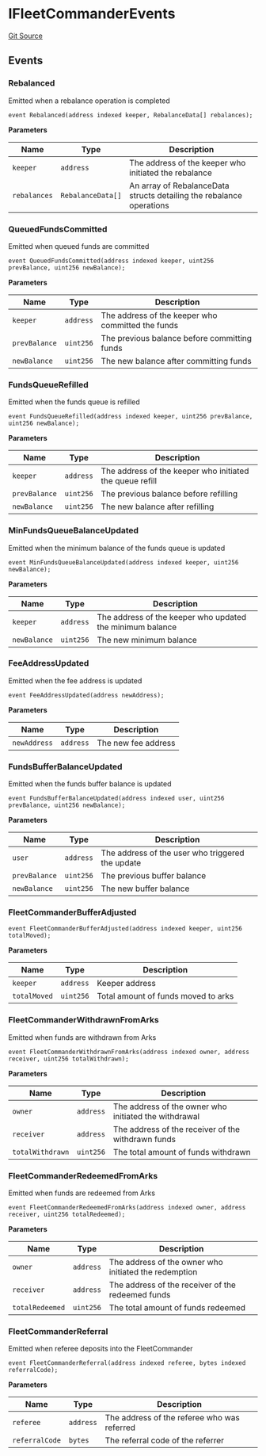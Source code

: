 # IFleetCommanderEvents
[Git Source](https://github.com/OasisDEX/summer-earn-protocol/blob/0276900cbe9b1188d82d1b9bcbb8c174e79a15a1/src/events/IFleetCommanderEvents.sol)


## Events
### Rebalanced
Emitted when a rebalance operation is completed


```solidity
event Rebalanced(address indexed keeper, RebalanceData[] rebalances);
```

**Parameters**

|Name|Type|Description|
|----|----|-----------|
|`keeper`|`address`|The address of the keeper who initiated the rebalance|
|`rebalances`|`RebalanceData[]`|An array of RebalanceData structs detailing the rebalance operations|

### QueuedFundsCommitted
Emitted when queued funds are committed


```solidity
event QueuedFundsCommitted(address indexed keeper, uint256 prevBalance, uint256 newBalance);
```

**Parameters**

|Name|Type|Description|
|----|----|-----------|
|`keeper`|`address`|The address of the keeper who committed the funds|
|`prevBalance`|`uint256`|The previous balance before committing funds|
|`newBalance`|`uint256`|The new balance after committing funds|

### FundsQueueRefilled
Emitted when the funds queue is refilled


```solidity
event FundsQueueRefilled(address indexed keeper, uint256 prevBalance, uint256 newBalance);
```

**Parameters**

|Name|Type|Description|
|----|----|-----------|
|`keeper`|`address`|The address of the keeper who initiated the queue refill|
|`prevBalance`|`uint256`|The previous balance before refilling|
|`newBalance`|`uint256`|The new balance after refilling|

### MinFundsQueueBalanceUpdated
Emitted when the minimum balance of the funds queue is updated


```solidity
event MinFundsQueueBalanceUpdated(address indexed keeper, uint256 newBalance);
```

**Parameters**

|Name|Type|Description|
|----|----|-----------|
|`keeper`|`address`|The address of the keeper who updated the minimum balance|
|`newBalance`|`uint256`|The new minimum balance|

### FeeAddressUpdated
Emitted when the fee address is updated


```solidity
event FeeAddressUpdated(address newAddress);
```

**Parameters**

|Name|Type|Description|
|----|----|-----------|
|`newAddress`|`address`|The new fee address|

### FundsBufferBalanceUpdated
Emitted when the funds buffer balance is updated


```solidity
event FundsBufferBalanceUpdated(address indexed user, uint256 prevBalance, uint256 newBalance);
```

**Parameters**

|Name|Type|Description|
|----|----|-----------|
|`user`|`address`|The address of the user who triggered the update|
|`prevBalance`|`uint256`|The previous buffer balance|
|`newBalance`|`uint256`|The new buffer balance|

### FleetCommanderBufferAdjusted

```solidity
event FleetCommanderBufferAdjusted(address indexed keeper, uint256 totalMoved);
```

**Parameters**

|Name|Type|Description|
|----|----|-----------|
|`keeper`|`address`|Keeper address|
|`totalMoved`|`uint256`|Total amount of funds moved to arks|

### FleetCommanderWithdrawnFromArks
Emitted when funds are withdrawn from Arks


```solidity
event FleetCommanderWithdrawnFromArks(address indexed owner, address receiver, uint256 totalWithdrawn);
```

**Parameters**

|Name|Type|Description|
|----|----|-----------|
|`owner`|`address`|The address of the owner who initiated the withdrawal|
|`receiver`|`address`|The address of the receiver of the withdrawn funds|
|`totalWithdrawn`|`uint256`|The total amount of funds withdrawn|

### FleetCommanderRedeemedFromArks
Emitted when funds are redeemed from Arks


```solidity
event FleetCommanderRedeemedFromArks(address indexed owner, address receiver, uint256 totalRedeemed);
```

**Parameters**

|Name|Type|Description|
|----|----|-----------|
|`owner`|`address`|The address of the owner who initiated the redemption|
|`receiver`|`address`|The address of the receiver of the redeemed funds|
|`totalRedeemed`|`uint256`|The total amount of funds redeemed|

### FleetCommanderReferral
Emitted when referee deposits into the FleetCommander


```solidity
event FleetCommanderReferral(address indexed referee, bytes indexed referralCode);
```

**Parameters**

|Name|Type|Description|
|----|----|-----------|
|`referee`|`address`|The address of the referee who was referred|
|`referralCode`|`bytes`|The referral code of the referrer|

